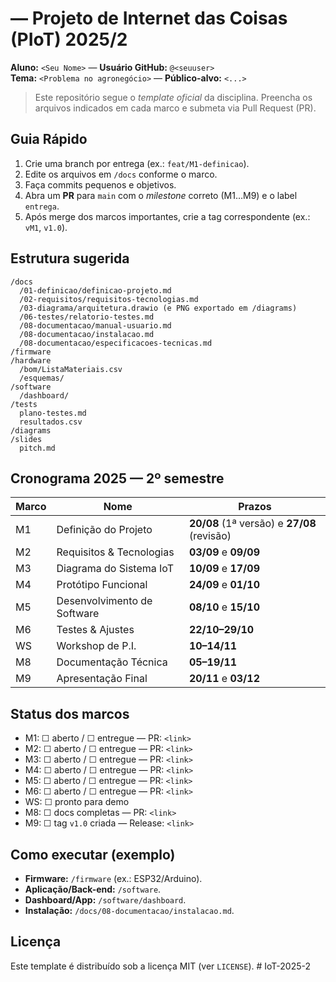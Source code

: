 # <Nome do Projeto> — Projeto de Internet das Coisas (PIoT) 2025/2

**Aluno:** `<Seu Nome>` — **Usuário GitHub:** `@<seuuser>`  
**Tema:** `<Problema no agronegócio>` — **Público-alvo:** `<...>`

> Este repositório segue o *template oficial* da disciplina. Preencha os arquivos indicados em cada marco e submeta via Pull Request (PR).

##  Guia Rápido
1. Crie uma branch por entrega (ex.: `feat/M1-definicao`).  
2. Edite os arquivos em `/docs` conforme o marco.  
3. Faça commits pequenos e objetivos.  
4. Abra um **PR** para `main` com o *milestone* correto (M1…M9) e o label `entrega`.  
5. Após merge dos marcos importantes, crie a tag correspondente (ex.: `vM1`, `v1.0`).

##  Estrutura sugerida
```
/docs
  /01-definicao/definicao-projeto.md
  /02-requisitos/requisitos-tecnologias.md
  /03-diagrama/arquitetura.drawio (e PNG exportado em /diagrams)
  /06-testes/relatorio-testes.md
  /08-documentacao/manual-usuario.md
  /08-documentacao/instalacao.md
  /08-documentacao/especificacoes-tecnicas.md
/firmware
/hardware
  /bom/ListaMateriais.csv
  /esquemas/
/software
  /dashboard/
/tests
  plano-testes.md
  resultados.csv
/diagrams
/slides
  pitch.md
```

##  Cronograma 2025 — 2º semestre
| Marco | Nome | Prazos |
|---|---|---|
| M1 | Definição do Projeto | **20/08** (1ª versão) e **27/08** (revisão) |
| M2 | Requisitos & Tecnologias | **03/09** e **09/09** |
| M3 | Diagrama do Sistema IoT | **10/09** e **17/09** |
| M4 | Protótipo Funcional | **24/09** e **01/10** |
| M5 | Desenvolvimento de Software | **08/10** e **15/10** |
| M6 | Testes & Ajustes | **22/10–29/10** |
| WS | Workshop de P.I. | **10–14/11** |
| M8 | Documentação Técnica | **05–19/11** |
| M9 | Apresentação Final | **20/11** e **03/12** |

##  Status dos marcos
- M1: ☐ aberto / ☐ entregue — PR: `<link>`  
- M2: ☐ aberto / ☐ entregue — PR: `<link>`  
- M3: ☐ aberto / ☐ entregue — PR: `<link>`  
- M4: ☐ aberto / ☐ entregue — PR: `<link>`  
- M5: ☐ aberto / ☐ entregue — PR: `<link>`  
- M6: ☐ aberto / ☐ entregue — PR: `<link>`  
- WS: ☐ pronto para demo  
- M8: ☐ docs completas — PR: `<link>`  
- M9: ☐ tag `v1.0` criada — Release: `<link>`

##  Como executar (exemplo)
- **Firmware:** `/firmware` (ex.: ESP32/Arduino).  
- **Aplicação/Back-end:** `/software`.  
- **Dashboard/App:** `/software/dashboard`.  
- **Instalação:** `/docs/08-documentacao/instalacao.md`.

##  Licença
Este template é distribuído sob a licença MIT (ver `LICENSE`).
#   I o T - 2 0 2 5 - 2 
 
 

